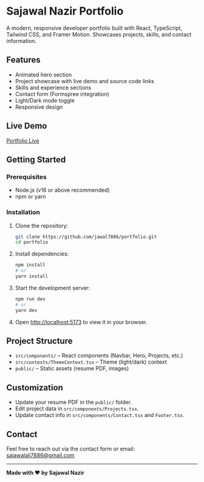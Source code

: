 # Sajawal Nazir Portfolio

A modern, responsive developer portfolio built with React, TypeScript, Tailwind CSS, and Framer Motion. Showcases projects, skills, and contact information.

## Features
- Animated hero section
- Project showcase with live demo and source code links
- Skills and experience sections
- Contact form (Formspree integration)
- Light/Dark mode toggle
- Responsive design

## Live Demo
[Portfolio Live](https://sajawalnazir.netlify.app/)

## Getting Started

### Prerequisites
- Node.js (v16 or above recommended)
- npm or yarn

### Installation
1. Clone the repository:
   ```bash
   git clone https://github.com/jawal7886/portfolio.git
   cd portfolio
   ```
2. Install dependencies:
   ```bash
   npm install
   # or
   yarn install
   ```
3. Start the development server:
   ```bash
   npm run dev
   # or
   yarn dev
   ```
4. Open [http://localhost:5173](http://localhost:5173) to view it in your browser.

## Project Structure
- `src/components/` – React components (Navbar, Hero, Projects, etc.)
- `src/contexts/ThemeContext.tsx` – Theme (light/dark) context
- `public/` – Static assets (resume PDF, images)

## Customization
- Update your resume PDF in the `public/` folder.
- Edit project data in `src/components/Projects.tsx`.
- Update contact info in `src/components/Contact.tsx` and `Footer.tsx`.

## Contact
Feel free to reach out via the contact form or email: sajawalali7886@gmail.com

---

**Made with ❤️ by Sajawal Nazir**

